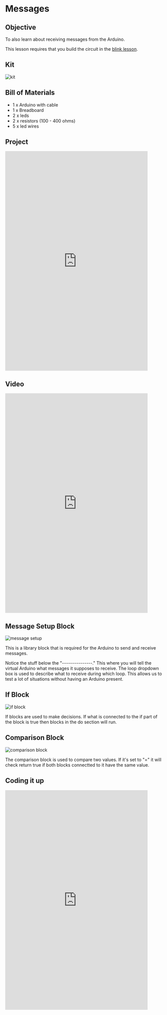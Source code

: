 # Messages

## Objective

To also learn about receiving messages from the Arduino.

This lesson requires that you build the circuit in the [blink lesson](blink.md).

## Kit

![kit](../assets/blink/kit.jpg)

## Bill of Materials

- 1 x Arduino with cable
- 1 x Breadboard
- 2 x leds
- 2 x resistors (100 - 400 ohms)
- 5 x led wires

## Project

<iframe width="90%" height="700" src="https://www.youtube.com/embed/6oPJVAH-J_I?rel=0"  frameborder="0" allow="accelerometer; autoplay; clipboard-write; encrypted-media; gyroscope; picture-in-picture" allowfullscreen></iframe>

## Video

<iframe width="90%" height="700" src="https://www.youtube.com/embed/qiU27WwjDqk?rel=0"  frameborder="0" allow="accelerometer; autoplay; clipboard-write; encrypted-media; gyroscope; picture-in-picture" allowfullscreen></iframe>

## Message Setup Block

![message setup](../assets/messages/message_setup.png)

This is a library block that is required for the Arduino to send and receive messages.

Notice the stuff below the "---------------." This where you will tell the virtual Arduino what messages it supposes to receive. The loop dropdown box is used to describe what to receive during which loop. This allows us to test a lot of situations without having an Arduino present.

## If Block

![if block](../assets/messages/if_block.png)

If blocks are used to make decisions. If what is connected to the if part of the block is true then blocks in the do section will run.

## Comparison Block

![comparison block](../assets/messages/comparison_block.png)

The comparison block is used to compare two values. If it's set to "=" it will check return true if both blocks connectted to it have the same value.

## Coding it up

<iframe width="90%" height="700" src="https://www.youtube.com/embed/FN0loHPj21Y?rel=0"  frameborder="0" allow="accelerometer; autoplay; clipboard-write; encrypted-media; gyroscope; picture-in-picture" allowfullscreen></iframe>
